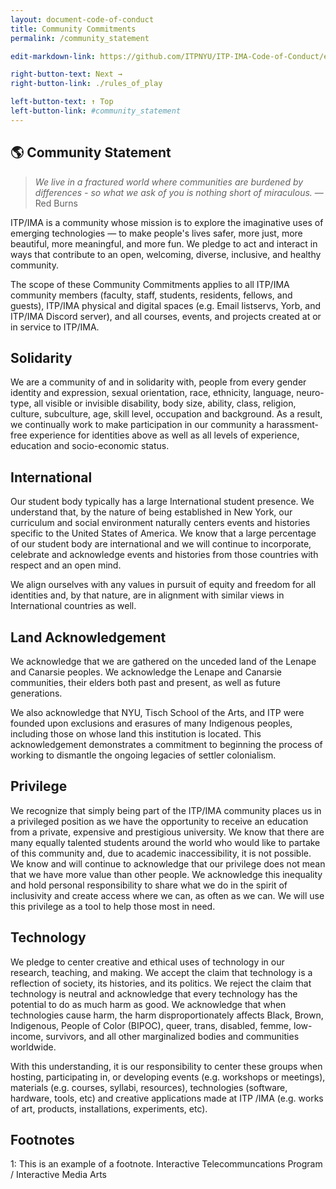 ```yaml
---
layout: document-code-of-conduct
title: Community Commitments
permalink: /community_statement

edit-markdown-link: https://github.com/ITPNYU/ITP-IMA-Code-of-Conduct/edit/main/community_statement.md

right-button-text: Next →
right-button-link: ./rules_of_play

left-button-text: ↑ Top
left-button-link: #community_statement
---
```


## <a name="community_statement">🌎 Community Statement</a>

>  *We live in a fractured world where communities are burdened by differences - so what we ask of you is nothing short of miraculous.*
 — Red Burns

ITP/IMA is a community whose mission is to explore the imaginative uses of emerging technologies — to make people's lives safer, more just, more beautiful, more meaningful, and more fun. We pledge to act and interact in ways that contribute to an open, welcoming, diverse, inclusive, and healthy community.

The scope of these Community Commitments applies to all ITP/IMA community members (faculty, staff, students, residents, fellows, and guests), ITP/IMA physical and digital spaces (e.g. Email listservs, Yorb, and ITP/IMA Discord server), and all courses, events, and projects created at or in service to ITP/IMA.

## <a name="solidarity">Solidarity</a>
We are a community of and in solidarity with, people from every gender identity and expression, sexual orientation, race, ethnicity, language, neuro-type, all visible or invisible disability, body size, ability, class, religion, culture, subculture, age, skill level, occupation and background. As a result, we continually work to make participation in our community a harassment-free experience for identities above as well as all levels of experience, education and socio-economic status.

## <a name="international">International</a>
Our student body typically has a large International student presence. We understand that, by the nature of being established in New York, our curriculum and social environment naturally centers events and histories specific to the United States of America. We know that a large percentage of our student body are international and we will continue to incorporate, celebrate and acknowledge events and histories from those countries with respect and an open mind.

We align ourselves with any values in pursuit of equity and freedom for all identities and, by that nature, are in alignment with similar views in International countries as well.

## <a name="land_acknowledgement">Land Acknowledgement</a>
We acknowledge that we are gathered on the unceded land of the Lenape and Canarsie peoples. We acknowledge the Lenape and Canarsie communities, their elders both past and present, as well as future generations.

We also acknowledge that NYU, Tisch School of the Arts, and ITP were founded upon exclusions and erasures of many Indigenous peoples, including those on whose land this institution is located. This acknowledgement demonstrates a commitment to beginning the process of working to dismantle the ongoing legacies of settler colonialism.

## <a name="privilege">Privilege</a>
We recognize that simply being part of the ITP/IMA community places us in a privileged position as we have the opportunity to receive an education from a private, expensive and prestigious university. We know that there are many equally talented students around the world who would like to partake of this community and, due to academic inaccessibility, it is not possible. We know and will continue to acknowledge that our privilege does not mean that we have more value than other people. We acknowledge this inequality and hold personal responsibility to share what we do in the spirit of inclusivity and create access where we can, as often as we can. We will use this privilege as a tool to help those most in need.

## <a name="technology">Technology</a>
We pledge to center creative and ethical uses of technology in our research, teaching, and making. We accept the claim that technology is a reflection of society, its histories, and its politics. We reject the claim that technology is neutral and acknowledge that every technology has the potential to do as much harm as good. We acknowledge that when technologies cause harm, the harm disproportionately affects Black, Brown, Indigenous, People of Color (BIPOC), queer, trans, disabled, femme, low-income, survivors, and all other marginalized bodies and communities worldwide.

With this understanding, it is our responsibility to center these groups when hosting, participating in, or developing events (e.g. workshops or meetings), materials (e.g. courses, syllabi, resources), technologies (software, hardware, tools, etc) and creative applications made at ITP /IMA (e.g. works of art, products, installations, experiments, etc).

## <a name="footnotes">Footnotes</a> 
1: This is an example of a footnote. Interactive Telecommuncations Program / Interactive Media Arts
